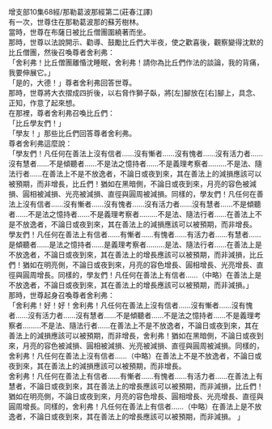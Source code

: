 增支部10集68經/那勒葛波那經第二(莊春江譯)  
有一次，世尊住在那勒葛波那的蘇芳樹林。  
當時，世尊在布薩日被比丘僧團圍繞著而坐。  
那時，世尊以法說開示、勸導、鼓勵比丘們大半夜，使之歡喜後，觀察變得沈默的比丘僧團，然後召喚尊者舍利弗：  
「舍利弗！比丘僧團離惛沈睡眠，舍利弗！請你為比丘們作法的談論，我的背痛，我要伸展它。」  
「是的，大德！」尊者舍利弗回答世尊。  
那時，世尊將大衣摺成四折後，以右脅作獅子臥，將[左]腳放在[右]腳上，具念、正知，作意了起來想。  
在那裡，尊者舍利弗召喚比丘們：  
「比丘學友們！」  
「學友！」那些比丘們回答尊者舍利弗。  
尊者舍利弗這麼說：  
「學友們！凡任何在善法上沒有信者……沒有慚者……沒有愧者……沒有活力者……沒有慧者……不是傾聽者……不是法之憶持者……不是義理考察者………不是法、隨法行者……在善法上不是不放逸者，不論日或夜到來，其在善法上的減損應該可以被預期，而非增長，比丘們！猶如在黑暗側，不論日或夜到來，月亮的容色被減損、圓相被減損、光亮被減損、直徑與圓周被減損。同樣的，學友們！凡任何在善法上沒有信者……沒有慚者……沒有愧者……沒有活力者……沒有慧者……不是傾聽者……不是法之憶持者……不是義理考察者………不是法、隨法行者……在善法上不是不放逸者，不論日或夜到來，其在善法上的減損應該可以被預期，而非增長。  
學友們！凡任何在善法上有信者……有慚者……有愧者……有活力者……有慧者……是傾聽者……是法之憶持者……是義理考察者………是法、隨法行者……在善法上是不放逸者，不論日或夜到來，其在善法上的增長應該可以被預期，而非減損，比丘們！猶如在明亮側，不論日或夜到來，月亮的容色增長、圓相增長、光亮增長、直徑與圓周增長。同樣的，學友們！凡任何在善法上有信者……（中略）在善法上是不放逸者，不論日或夜到來，其在善法上的增長應該可以被預期，而非減損。」  
那時，世尊起身召喚尊者舍利弗：  
「舍利弗！好！好！舍利弗！凡任何在善法上沒有信者……沒有慚者……沒有愧者……沒有活力者……沒有慧者……不是傾聽者……不是法之憶持者……不是義理考察者………不是法、隨法行者……在善法上不是不放逸者，不論日或夜到來，其在善法上的減損應該可以被預期，而非增長，舍利弗！猶如在黑暗側，不論日或夜到來，月亮的容色被減損、圓相被減損、光亮被減損、直徑與圓周被減損。同樣的，舍利弗！凡任何在善法上沒有信者……（中略）在善法上不是不放逸者，不論日或夜到來，其在善法上的減損應該可以被預期，而非增長。  
舍利弗！凡任何在善法上有信者……有慚者……有愧者……有活力者……在善法上有慧者，不論日或夜到來，其在善法上的增長應該可以被預期，而非減損，比丘們！猶如在明亮側，不論日或夜到來，月亮的容色增長、圓相增長、光亮增長、直徑與圓周增長。同樣的，舍利弗！凡任何在善法上有信者……（中略）在善法上是不放逸者，不論日或夜到來，其在善法上的增長應該可以被預期，而非減損。 」  
  
  

